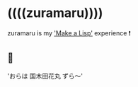 # ((((zuramaru))))
zuramaru is my ['Make a Lisp'](https://github.com/kanaka/mal/blob/master/process/guide.md) experience :exclamation:

## :bread: 
'おらは 国木田花丸 ずら〜'
